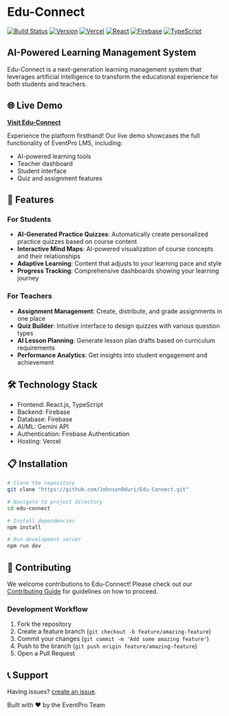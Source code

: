 # Edu-Connect

[![Build Status](https://img.shields.io/badge/build-passing-brightgreen.svg)]()
[![Version](https://img.shields.io/badge/version-1.0.0-blue.svg)]()
[![Vercel](https://img.shields.io/badge/vercel-deployed-000000.svg?style=flat&logo=vercel)](https://vercel.com)
[![React](https://img.shields.io/badge/react-18.3.1-61DAFB.svg?style=flat&logo=react)](https://reactjs.org/)
[![Firebase](https://img.shields.io/badge/firebase-FFCA28.svg?style=flat&logo=firebase)](https://firebase.google.com/)
[![TypeScript](https://img.shields.io/badge/typescript-5.5.3-3178C6.svg?style=flat&logo=typescript)](https://www.typescriptlang.org/)

## AI-Powered Learning Management System

Edu-Connect is a next-generation learning management system that leverages artificial intelligence to transform the educational experience for both students and teachers.

## 🌐 Live Demo

**[Visit Edu-Connect](https://edu-connect-orpin.vercel.app)**

Experience the platform firsthand! Our live demo showcases the full functionality of EventPro LMS, including:
- AI-powered learning tools
- Teacher dashboard
- Student interface
- Quiz and assignment features

## 🚀 Features

### For Students
- **AI-Generated Practice Quizzes**: Automatically create personalized practice quizzes based on course content
- **Interactive Mind Maps**: AI-powered visualization of course concepts and their relationships
- **Adaptive Learning**: Content that adjusts to your learning pace and style
- **Progress Tracking**: Comprehensive dashboards showing your learning journey

### For Teachers
- **Assignment Management**: Create, distribute, and grade assignments in one place
- **Quiz Builder**: Intuitive interface to design quizzes with various question types
- **AI Lesson Planning**: Generate lesson plan drafts based on curriculum requirements
- **Performance Analytics**: Get insights into student engagement and achievement

## 🛠️ Technology Stack

- Frontend: React.js, TypeScript
- Backend: Firebase
- Database: Firebase
- AI/ML: Gemini API
- Authentication: Firebase Authentication
- Hosting: Vercel

## 📋 Installation

```bash
# Clone the repository
git clone "https://github.com/JohnsonOduri/Edu-Connect.git"

# Navigate to project directory
cd edu-connect

# Install dependencies
npm install

# Run development server
npm run dev
```



## 🤝 Contributing

We welcome contributions to Edu-Connect! Please check out our [Contributing Guide](CONTRIBUTING.md) for guidelines on how to proceed.

### Development Workflow

1. Fork the repository
2. Create a feature branch (`git checkout -b feature/amazing-feature`)
3. Commit your changes (`git commit -m 'Add some amazing feature'`)
4. Push to the branch (`git push origin feature/amazing-feature`)
5. Open a Pull Request

## 📞 Support

Having issues? [create an issue](https://github.com/your-organization/eventpro/issues/new).



Built with ❤️ by the EventPro Team
